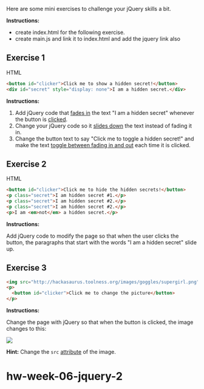 Here are some mini exercises to challenge your jQuery skills a bit. 

**Instructions:** 
- create index.html for the following exercise. 
- create main.js and link it to index.html and add the jquery link also 


## Exercise 1

HTML

```html
<button id="clicker">Click me to show a hidden secret!</button>
<div id="secret" style="display: none">I am a hidden secret.</div>
```

**Instructions:**

1. Add jQuery code that [fades in](http://api.jquery.com/fadein/) the text "I am a hidden secret" whenever the button is [clicked](https://api.jquery.com/click/).
2. Change your jQuery code so it [slides down](http://api.jquery.com/slidedown/) the text instead of fading it in.
3. Change the button text to say "Click me to toggle a hidden secret!" and make the text [toggle between fading in and out](http://api.jquery.com/fadetoggle/) each time it is clicked.


## Exercise 2

HTML

```html
<button id="clicker">Click me to hide the hidden secrets!</button>
<p class="secret">I am hidden secret #1.</p>
<p class="secret">I am hidden secret #2.</p>
<p class="secret">I am hidden secret #2.</p>
<p>I am <em>not</em> a hidden secret.</p>
```

**Instructions:**

Add jQuery code to modify the page so that when the user clicks the button, the paragraphs that start with the words "I am a hidden secret" slide up.

## Exercise 3

```html
<img src="http://hackasaurus.toolness.org/images/goggles/supergirl.png">
<p>
  <button id="clicker">Click me to change the picture</button>
</p>
```

**Instructions:**

Change the page with jQuery so that when the button is clicked, the image changes to this:

<img src="http://rs284.pbsrc.com/albums/ll36/Bigsteve87/Gifs/Liz_Lemon_High_Five.gif~c200">

**Hint:** Change the `src` [attribute](http://api.jquery.com/attr/) of the image.
# hw-week-06-jquery-2

